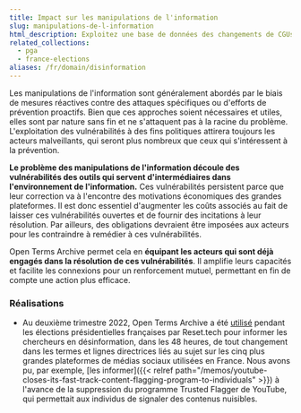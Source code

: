 ```yaml
---
title: Impact sur les manipulations de l'information
slug: manipulations-de-l-information
html_description: Exploitez une base de données des changements de CGUs pour produire des évaluations de risque systémique pour la désinformation sur les grandes plateformes
related_collections:
  - pga
  - france-elections
aliases: /fr/domain/disinformation
---
```


Les manipulations de l'information sont généralement abordés par le biais de mesures réactives contre des attaques spécifiques ou d'efforts de prévention proactifs. Bien que ces approches soient nécessaires et utiles, elles sont par nature sans fin et ne s'attaquent pas à la racine du problème. L'exploitation des vulnérabilités à des fins politiques attirera toujours les acteurs malveillants, qui seront plus nombreux que ceux qui s'intéressent à la prévention.

**Le problème des manipulations de l'information découle des vulnérabilités des outils qui servent d'intermédiaires dans l'environnement de l'information.** Ces vulnérabilités persistent parce que leur correction va à l'encontre des motivations économiques des grandes plateformes. Il est donc essentiel d'augmenter les coûts associés au fait de laisser ces vulnérabilités ouvertes et de fournir des incitations à leur résolution. Par ailleurs, des obligations devraient être imposées aux acteurs pour les contraindre à remédier à ces vulnérabilités.

Open Terms Archive permet cela en **équipant les acteurs qui sont déjà engagés dans la résolution de ces vulnérabilités**. Il amplifie leurs capacités et facilite les connexions pour un renforcement mutuel, permettant en fin de compte une action plus efficace.

### Réalisations

- Au deuxième trimestre 2022, Open Terms Archive a été [utilisé](https://www.reset.tech/resources/memos-on-platforms-behaviour-during-the-2022-french-elections/) pendant les élections présidentielles françaises par Reset.tech pour informer les chercheurs en désinformation, dans les 48 heures, de tout changement dans les termes et lignes directrices liés au sujet sur les cinq plus grandes plateformes de médias sociaux utilisées en France. Nous avons pu, par exemple, [les informer]({{< relref path="/memos/youtube-closes-its-fast-track-content-flagging-program-to-individuals" >}}) à l'avance de la suppression du programme Trusted Flagger de YouTube, qui permettait aux individus de signaler des contenus nuisibles.
